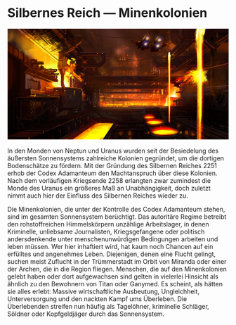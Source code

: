 # Silbernes Reich — Minenkolonien

<img src="/books/basic-rules/supplement-origins/codex-moons/codex-moons.png" alt="Minenkolonie auf dem Neptunmond Proteus">

In den Monden von Neptun und Uranus wurden seit der Besiedelung des äußersten Sonnensystems zahlreiche Kolonien gegründet, um die dortigen Bodenschätze zu fördern. Mit der Gründung des Silbernen Reiches 2251 erhob der Codex Adamanteum den Machtanspruch über diese Kolonien. Nach dem vorläufigen Kriegsende 2258 erlangten zwar zumindest die Monde des Uranus ein größeres Maß an Unabhängigkeit, doch zuletzt nimmt auch hier der Einfluss des Silbernen Reiches wieder zu.

Die Minenkolonien, die unter der Kontrolle des Codex Adamanteum stehen, sind im gesamten Sonnensystem berüchtigt. Das autoritäre Regime betreibt den rohstoffreichen Himmelskörpern unzählige Arbeitslager, in denen Kriminelle, unliebsame Journalisten, Kriegsgefangene oder politisch andersdenkende unter menschenunwürdigen Bedingungen arbeiten und leben müssen. Wer hier inhaftiert wird, hat kaum noch Chancen auf ein erfülltes und angenehmes Leben. Diejenigen, denen eine Flucht gelingt, suchen meist Zuflucht in der Trümmerstadt im Orbit von Miranda oder einer der Archen, die in die Region fliegen.
Menschen, die auf den Minenkolonien gelebt haben oder dort aufgewachsen sind gelten in vielerlei Hinsicht als ähnlich zu den Bewohnern von Titan oder Ganymed. Es scheint, als hätten sie alles erlebt: Massive wirtschaftliche Ausbeutung, Ungleichheit, Unterversorgung und den nackten Kampf ums Überleben. Die Überlebenden streifen nun häufig als Tagelöhner, kriminelle Schläger, Söldner oder Kopfgeldjäger durch das Sonnensystem.
